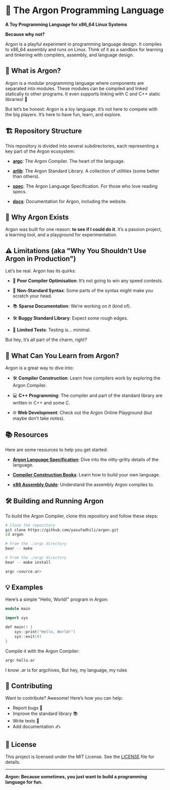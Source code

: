 
# 🌌 The Argon Programming Language

**A Toy Programming Language for x86_64 Linux Systems**  

**Because why not?**

Argon is a playful experiment in programming language design. It compiles to x86_64 assembly and runs on Linux. Think of it as a sandbox for learning and tinkering with compilers, assembly, and language design.

## 🚀 What is Argon?

Argon is a modular programming language where components are separated into modules. These modules can be compiled and linked statically to other programs. It even supports linking with C and C++ static libraries! 🎉

But let’s be honest: Argon is a toy language. It’s not here to compete with the big players. It’s here to have fun, learn, and explore.

## 🏗️ Repository Structure

This repository is divided into several subdirectories, each representing a key part of the Argon ecosystem:

- **[argc](argc/)**: The Argon Compiler. The heart of the language.  
  
- **[arlib](arlib/)**: The Argon Standard Library. A collection of utilities (some better than others).  
  
- **[spec](spec/)**: The Argon Language Specification. For those who love reading specs.  
  
- **[docs](docs/)**: Documentation for Argon, including the website.  
  
## 📝 Why Argon Exists

Argon was built for one reason: **to see if I could do it**. It’s a passion project, a learning tool, and a playground for experimentation. 

## ⚠️ Limitations (aka "Why You Shouldn't Use Argon in Production")

Let’s be real. Argon has its quirks:

- 🐢 **Poor Compiler Optimisation**: It’s not going to win any speed contests.  
  
- 📜 **Non-Standard Syntax**: Some parts of the syntax might make you scratch your head.
    
- 📚 **Sparse Documentation**: We’re working on it (kind of).  
  
- 🛠️ **Buggy Standard Library**: Expect some rough edges.  
  
- 🧪 **Limited Tests**: Testing is... minimal.  

But hey, it’s all part of the charm, right?

## 🌟 What Can You Learn from Argon?

Argon is a great way to dive into:

- 🛠️ **Compiler Construction**: Learn how compilers work by exploring the Argon Compiler.  
  
- 💻 **C++ Programming**: The compiler and part of the standard library are written in C++ and some C. 
   
- 🌐 **Web Development**: Check out the Argon Online Playground (but maybe don’t take notes).  

## 📚 Resources

Here are some resources to help you get started:

- **[Argon Language Specification](spec/)**: Dive into the nitty-gritty details of the language.  

- **[Compiler Construction Books](https://craftinginterpreters.com/)**: Learn how to build your own language. 

- **[x86 Assembly Guide](https://cs.lmu.edu/~ray/notes/x86assembly/)**: Understand the assembly Argon compiles to.  

## 🛠️ Building and Running Argon

To build the Argon Compiler, clone this repository and follow these steps:

```bash
# Clone the repository
git clone https://github.com/yasufadhili/argon.git
cd argon
```

```bash
# From the ./argc directory
bear -- make
```

```bash
# From the ./argc directory
bear -- make install
```

```bash
argc <source.ar>
```

## 💡 Examples

Here’s a simple "Hello, World!" program in Argon:

```c++
module main

import sys

def main() {
    sys::print("Hello, World!")
    sys::exit(0)
}
```

Compile it with the Argon Compiler:

```bash
argc hello.ar
```

I know *.ar* is for argchives, But hey, my language, my rules

## 🧪 Contributing

Want to contribute? Awesome! Here’s how you can help:

- Report bugs 🐛  
- Improve the standard library 📚  
- Write tests 🧪  
- Add documentation ✍️  

## 📜 License

This project is licensed under the MIT License. See the [LICENSE](LICENSE) file for details.

---

**Argon: Because sometimes, you just want to build a programming language for fun.**
